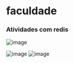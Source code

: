 # faculdade

### Atividades com redis

![image](https://github.com/CarolinaCedro/faculdade/assets/75391803/5750c0ac-f5ae-4097-af75-5cbda85fb591)

![image](https://github.com/CarolinaCedro/faculdade/assets/75391803/b0c6d1ef-d255-4b77-af45-66335bfee238)
![image](https://github.com/CarolinaCedro/faculdade/assets/75391803/40dbe23b-d3dd-4214-a7b4-a8ec5872df29)


